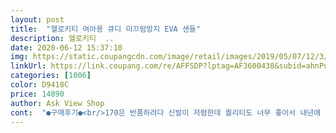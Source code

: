 ```yaml
---
layout: post 
title:  "헬로키티 여아용 큐디 미끄럼방지 EVA 샌들" 
description: 헬로키티  ..
date: 2020-06-12 15:37:10 
img: https://static.coupangcdn.com/image/retail/images/2019/05/07/12/3/37375e0a-b1e0-4bd0-8d3a-9ff3be8e1f9d.jpg 
linkUrl: https://link.coupang.com/re/AFFSDP?lptag=AF3600438&subid=ahnPublicAsk&pageKey=207440636&itemId=614039735&vendorItemId=4741493968&traceid=V0-113-0eb3e2103673ff84 
categories: [1006] 
color: D9418C 
price: 14890 
author: Ask View Shop 
cont:  "●구매후기●<br/>170은 반품하려다 신발이 저렴한데 퀄리티도 너무 좋아서 내년에 신기려고 그냥 놔 뒀어요.<br/><br/>그래서 내년에신게두고 또구매할려구요ㅜ<br/>나이키 다이나모 160 신는데 발볼은 딱맞고 길이는 조금 남아요.<br/><br/>사이즈를 고르기 어려워서 160 170 둘다 시켰는데 양말신고 160이 딱 편하게 맞아요.<br/><br/>신발을 신으면 예쁘긴 한데 발뒷꿈치 걸이 고리 부분이 아프다고해요 실제요 아이 발을 보니 새신 큰거 신었을때 물집 잡히듯이 생겨 있네요<br/>애들 발은 금방금방 크니까 꼭 메이커 아니라도 이렇게 사서 신기면 되죠.<br/><br/>올 여름에 양말 벗고 신어도 좋을거 같아요.<br/><br/>완젼 엄청나게큰 신발이네요.<br/>.<br/><br/>진짜.<br/>.<br/> 상품평보고 정사이즈사려다<br/>추천합니다.<br/>^^<br/>친구땜에 한치수큰거샀다가ㅜㅜ<br/>크록스도 사이즈 정하기 애매했는데 크록스 한개 가격에 두개 구매해서 좋네요.<br/><br/>키티샌들은 발볼이 넓어서 오히려 더 편해하는거 같아요.<br/><br/>170은 반품하려다 신발이 저렴한데 퀄리티도 너무 좋아서 내년에 신기려고 그냥 놔 뒀어요.<br/><br/>그래서 내년에신게두고 또구매할려구요ㅜ<br/>나이키 다이나모 160 신는데 발볼은 딱맞고 길이는 조금 남아요.<br/><br/>사이즈를 고르기 어려워서 160 170 둘다 시켰는데 양말신고 160이 딱 편하게 맞아요.<br/><br/>신발을 신으면 예쁘긴 한데 발뒷꿈치 걸이 고리 부분이 아프다고해요 실제요 아이 발을 보니 새신 큰거 신었을때 물집 잡히듯이 생겨 있네요<br/>애들 발은 금방금방 크니까 꼭 메이커 아니라도 이렇게 사서 신기면 되죠.<br/><br/>올 여름에 양말 벗고 신어도 좋을거 같아요.<br/><br/>완젼 엄청나게큰 신발이네요.<br/>.<br/><br/>진짜.<br/>.<br/> 상품평보고 정사이즈사려다<br/>추천합니다.<br/>^^<br/>친구땜에 한치수큰거샀다가ㅜㅜ<br/>크록스도 사이즈 정하기 애매했는데 크록스 한개 가격에 두개 구매해서 좋네요.<br/><br/>키티샌들은 발볼이 넓어서 오히려 더 편해하는거 같아요.<br/><br/>" 
---
```

